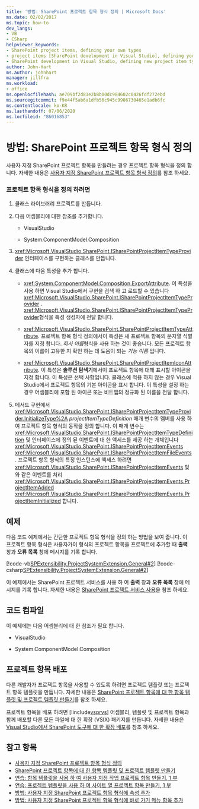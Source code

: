```yaml
---
title: '방법: SharePoint 프로젝트 항목 형식 정의 | Microsoft Docs'
ms.date: 02/02/2017
ms.topic: how-to
dev_langs:
- VB
- CSharp
helpviewer_keywords:
- SharePoint project items, defining your own types
- project items [SharePoint development in Visual Studio], defining your own types
- SharePoint development in Visual Studio, defining new project item types
author: John-Hart
ms.author: johnhart
manager: jillfra
ms.workload:
- office
ms.openlocfilehash: ae709bf2d81e2b8b00dc984602c0426fdf272ebd
ms.sourcegitcommit: f9e44f5ab6a1dfb56c945c9986730465e1adb6fc
ms.contentlocale: ko-KR
ms.lasthandoff: 07/06/2020
ms.locfileid: "86016853"
---
```

# <a name="how-to-define-a-sharepoint-project-item-type"></a>방법: SharePoint 프로젝트 항목 형식 정의
  사용자 지정 SharePoint 프로젝트 항목을 만들려는 경우 프로젝트 항목 형식을 정의 합니다. 자세한 내용은 [사용자 지정 SharePoint 프로젝트 항목 형식 정의](../sharepoint/defining-custom-sharepoint-project-item-types.md)를 참조 하세요.

### <a name="to-define-a-project-item-type"></a>프로젝트 항목 형식을 정의 하려면

1. 클래스 라이브러리 프로젝트를 만듭니다.

2. 다음 어셈블리에 대한 참조를 추가합니다.

    - VisualStudio

    - System.ComponentModel.Composition

3. <xref:Microsoft.VisualStudio.SharePoint.ISharePointProjectItemTypeProvider> 인터페이스를 구현하는 클래스를 만듭니다.

4. 클래스에 다음 특성을 추가 합니다.

    - <xref:System.ComponentModel.Composition.ExportAttribute>. 이 특성을 사용 하면 Visual Studio에서 구현을 검색 하 고 로드할 수 있습니다 <xref:Microsoft.VisualStudio.SharePoint.ISharePointProjectItemTypeProvider> . <xref:Microsoft.VisualStudio.SharePoint.ISharePointProjectItemTypeProvider>형식을 특성 생성자에 전달 합니다.

    - <xref:Microsoft.VisualStudio.SharePoint.SharePointProjectItemTypeAttribute>. 프로젝트 항목 형식 정의에서이 특성은 새 프로젝트 항목의 문자열 식별자를 지정 합니다. *회사 이름*형식을 사용 하는 것이 좋습니다. 모든 프로젝트 항목의 이름이 고유한 지 확인 하는 데 도움이 되는 *기능 이름* 입니다.

    - <xref:Microsoft.VisualStudio.SharePoint.SharePointProjectItemIconAttribute>. 이 특성은 **솔루션 탐색기**에서이 프로젝트 항목에 대해 표시할 아이콘을 지정 합니다. 이 특성은 선택 사항입니다. 클래스에 적용 하지 않는 경우 Visual Studio에서 프로젝트 항목의 기본 아이콘을 표시 합니다. 이 특성을 설정 하는 경우 어셈블리에 포함 된 아이콘 또는 비트맵의 정규화 된 이름을 전달 합니다.

5. 메서드 구현에서 <xref:Microsoft.VisualStudio.SharePoint.ISharePointProjectItemTypeProvider.InitializeType%2A> *projectItemTypeDefinition* 매개 변수의 멤버를 사용 하 여 프로젝트 항목 형식의 동작을 정의 합니다. 이 매개 변수는 <xref:Microsoft.VisualStudio.SharePoint.ISharePointProjectItemTypeDefinition> 및 인터페이스에 정의 된 이벤트에 대 한 액세스를 제공 하는 개체입니다 <xref:Microsoft.VisualStudio.SharePoint.ISharePointProjectItemEvents> <xref:Microsoft.VisualStudio.SharePoint.ISharePointProjectItemFileEvents> . 프로젝트 항목 형식의 특정 인스턴스에 액세스 하려면 <xref:Microsoft.VisualStudio.SharePoint.ISharePointProjectItemEvents> 및와 같은 이벤트를 처리 <xref:Microsoft.VisualStudio.SharePoint.ISharePointProjectItemEvents.ProjectItemAdded> <xref:Microsoft.VisualStudio.SharePoint.ISharePointProjectItemEvents.ProjectItemInitialized> 합니다.

## <a name="example"></a>예제
 다음 코드 예제에서는 간단한 프로젝트 항목 형식을 정의 하는 방법을 보여 줍니다. 이 프로젝트 항목 형식은 사용자가이 형식의 프로젝트 항목을 프로젝트에 추가할 때 **출력** 창과 **오류 목록** 창에 메시지를 기록 합니다.

 [!code-vb[SPExtensibility.ProjectSystemExtension.General#2](../sharepoint/codesnippet/VisualBasic/projectsystemexamples/extension/projectitemtype.vb#2)]
 [!code-csharp[SPExtensibility.ProjectSystemExtension.General#2](../sharepoint/codesnippet/CSharp/projectsystemexamples/extension/projectitemtype.cs#2)]

 이 예제에서는 SharePoint 프로젝트 서비스를 사용 하 여 **출력** 창과 **오류 목록** 창에 메시지를 기록 합니다. 자세한 내용은 [SharePoint 프로젝트 서비스 사용](../sharepoint/using-the-sharepoint-project-service.md)을 참조 하세요.

## <a name="compile-the-code"></a>코드 컴파일
 이 예제에는 다음 어셈블리에 대 한 참조가 필요 합니다.

- VisualStudio

- System.ComponentModel.Composition

## <a name="deploy-the-project-item"></a>프로젝트 항목 배포
 다른 개발자가 프로젝트 항목을 사용할 수 있도록 하려면 프로젝트 템플릿 또는 프로젝트 항목 템플릿을 만듭니다. 자세한 내용은 [SharePoint 프로젝트 항목에 대 한 항목 템플릿 및 프로젝트 템플릿 만들기](../sharepoint/creating-item-templates-and-project-templates-for-sharepoint-project-items.md)를 참조 하세요.

 프로젝트 항목을 배포 하려면 [!include[vsprvs](../sharepoint/includes/vsprvs-md.md)] 어셈블리, 템플릿 및 프로젝트 항목과 함께 배포할 다른 모든 파일에 대 한 확장 (VSIX) 패키지를 만듭니다. 자세한 내용은 [Visual Studio에서 SharePoint 도구에 대 한 확장 배포](../sharepoint/deploying-extensions-for-the-sharepoint-tools-in-visual-studio.md)를 참조 하세요.

## <a name="see-also"></a>참고 항목
- [사용자 지정 SharePoint 프로젝트 항목 형식 정의](../sharepoint/defining-custom-sharepoint-project-item-types.md)
- [SharePoint 프로젝트 항목에 대 한 항목 템플릿 및 프로젝트 템플릿 만들기](../sharepoint/creating-item-templates-and-project-templates-for-sharepoint-project-items.md)
- [연습: 항목 템플릿을 사용 하 여 사용자 지정 작업 프로젝트 항목 만들기, 1 부](../sharepoint/walkthrough-creating-a-custom-action-project-item-with-an-item-template-part-1.md)
- [연습: 프로젝트 템플릿을 사용 하 여 사이트 열 프로젝트 항목 만들기, 1 부](../sharepoint/walkthrough-creating-a-site-column-project-item-with-a-project-template-part-1.md)
- [방법: 사용자 지정 SharePoint 프로젝트 항목 형식에 속성 추가](../sharepoint/how-to-add-a-property-to-a-custom-sharepoint-project-item-type.md)
- [방법: 사용자 지정 SharePoint 프로젝트 항목 형식에 바로 가기 메뉴 항목 추가](../sharepoint/how-to-add-a-shortcut-menu-item-to-a-custom-sharepoint-project-item-type.md)
